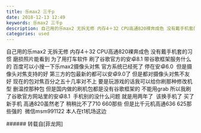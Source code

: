 ```yaml
---
title: 乐max2 三千p
date: 2018-12-13 12:49
keywords: 乐max2 三千p
description: 自己用的乐max2 无拆无修 内存4＋32 CPU高通820裸奔成色 没有戴手机套的习惯 磨损照片能看到 为了用打车软件 刷了谷歌官方的安卓8.1 带谷歌框架服务什么的 百度可以小搜一下乐max2摄像头对焦 官方系统已经死了 停在安卓6.0  但是摄像头对焦支持的好 第三方的包最新的都可以安卓9.0了 但是都对摄像头对焦不友好 现在的包对焦百分之五十几率对不上 要是玩游戏的话我可以给你刷那种修改机型 删温控那种包 但是国内做的刷机包都是没有谷歌框架的 不能用grab 所以我刷了谷歌官方网站里的安卓8.1  手机别的没什么问题 就是用两年了  该换手机了 买了新手机 高通820虽然老了 稍稍比不了710 660那些 但是比千元机高通636 625那些强的  微信msm991122 本人在t1机场这边
categories: used
---
```

<td class="t_f" id="postmessage_2462335">

自己用的乐max2 无拆无修 内存4＋32 CPU高通820裸奔成色 没有戴手机套的习惯 磨损照片能看到 为了用打车软件 刷了谷歌官方的安卓8.1 带谷歌框架服务什么的 百度可以小搜一下乐max2摄像头对焦 官方系统已经死了 停在安卓6.0  但是摄像头对焦支持的好 第三方的包最新的都可以安卓9.0了 但是都对摄像头对焦不友好 现在的包对焦百分之五十几率对不上 要是玩游戏的话我可以给你刷那种修改机型 删温控那种包 但是国内做的刷机包都是没有谷歌框架的 不能用grab 所以我刷了谷歌官方网站里的安卓8.1  手机别的没什么问题 就是用两年了  该换手机了 买了新手机 高通820虽然老了 稍稍比不了710 660那些 但是比千元机高通636 625那些强的  微信msm991122 本人在t1机场这边<br/>
<img alt="" border="0" class="zoom" data-cf-modified-0fcc61e1a9fa42148314c776-="" file="http://www.flw.ph/data/appbyme/upload/image/201812/13/t49BD8TmoHEB.jpg" id="aimg_FuAaN" lazyloadthumb="1" onclick="" onmouseover="" src="http://www.flw.ph/data/appbyme/upload/image/201812/13/t49BD8TmoHEB.jpg"/><br/>
<img alt="" border="0" class="zoom" data-cf-modified-0fcc61e1a9fa42148314c776-="" file="http://www.flw.ph/data/appbyme/upload/image/201812/13/YxMoelG927qW.jpg" id="aimg_aujcg" lazyloadthumb="1" onclick="" onmouseover="" src="http://www.flw.ph/data/appbyme/upload/image/201812/13/YxMoelG927qW.jpg"/><br/>
<img alt="" border="0" class="zoom" data-cf-modified-0fcc61e1a9fa42148314c776-="" file="http://www.flw.ph/data/appbyme/upload/image/201812/13/ieDxO2P0vZpG.jpg" id="aimg_GFk9d" lazyloadthumb="1" onclick="" onmouseover="" src="http://www.flw.ph/data/appbyme/upload/image/201812/13/ieDxO2P0vZpG.jpg"/><br/>
<img alt="" border="0" class="zoom" data-cf-modified-0fcc61e1a9fa42148314c776-="" file="http://www.flw.ph/data/appbyme/upload/image/201812/13/alqlVXgOGn5V.jpg" id="aimg_CMELk" lazyloadthumb="1" onclick="" onmouseover="" src="http://www.flw.ph/data/appbyme/upload/image/201812/13/alqlVXgOGn5V.jpg"/><br/>
<img alt="" border="0" class="zoom" data-cf-modified-0fcc61e1a9fa42148314c776-="" file="http://www.flw.ph/data/appbyme/upload/image/201812/13/Lx13JwZe3tz9.jpg" id="aimg_Ss1VU" lazyloadthumb="1" onclick="" onmouseover="" src="http://www.flw.ph/data/appbyme/upload/image/201812/13/Lx13JwZe3tz9.jpg"/><br/>
<img alt="" border="0" class="zoom" data-cf-modified-0fcc61e1a9fa42148314c776-="" file="http://www.flw.ph/data/appbyme/upload/image/201812/13/bJA47bj6iIxT.jpg" id="aimg_Hhz0U" lazyloadthumb="1" onclick="" onmouseover="" src="http://www.flw.ph/data/appbyme/upload/image/201812/13/bJA47bj6iIxT.jpg"/><br/>
<img alt="" border="0" class="zoom" data-cf-modified-0fcc61e1a9fa42148314c776-="" file="http://www.flw.ph/data/appbyme/upload/image/201812/13/IqQgsSmFdSOD.jpg" id="aimg_IOVWx" lazyloadthumb="1" onclick="" onmouseover="" src="http://www.flw.ph/data/appbyme/upload/image/201812/13/IqQgsSmFdSOD.jpg"/><br/>
</td>
###### 转载自[菲龙网]